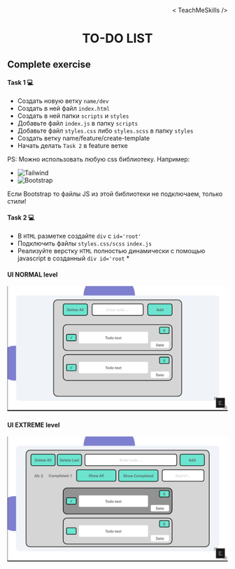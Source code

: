 <p align='right'>< TeachMeSkills /></p>
<h1 align='center'>TO-DO LIST</h1>

## Complete exercise

#### Task 1 💻

+ Создать новую ветку `name/dev`
+ Создать в ней файл `index.html`
+ Создать в ней папки `scripts` и `styles`
+ Добавьте файл `index.js` в папку `scripts`
+ Добавьте файл `styles.css` либо `styles.scss` в папку `styles`
+ Создать ветку name/feature/create-template
+ Начать делать `Task 2` в feature ветке 

 PS: Можно использовать любую css библиотеку. Например:

 - ![Tailwind](https://tailwindcss.com/)
 - ![Bootstrap](https://getbootstrap.com/)
 
 Если Bootstrap то файлы JS из этой библиотеки не подключаем, только стили!


#### Task 2 💻

+ В ``HTML`` разметке создайте ``div`` с ``id='root'``
+ Подключить файлы `styles.css/scss` `index.js` 
+ Реализуйте верстку ``HTML`` полностью динамически с помощью javascript в созданный ``div id='root`` *

#### UI NORMAL level

![](norm-level.png)

#### UI EXTREME level

![](extreme-level.png)